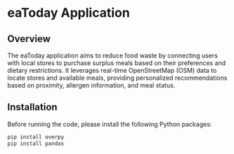 # eaToday Application

## Overview

The eaToday application aims to reduce food waste by connecting users with local stores to purchase surplus meals based on their preferences and dietary restrictions. It leverages real-time OpenStreetMap (OSM) data to locate stores and available meals, providing personalized recommendations based on proximity, allergen information, and meal status.

## Installation

Before running the code, please install the following Python packages:

```bash
pip install overpy
pip install pandas

